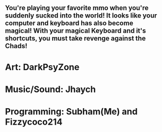 
## You're playing your favorite mmo when you're suddenly sucked into the world! It looks like your computer and keyboard has also become magical! With your magical Keyboard and it's shortcuts, you must take revenge against the Chads!

# Art: DarkPsyZone

# Music/Sound: Jhaych

# Programming: Subham(Me) and Fizzycoco214
